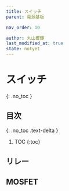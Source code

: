 ```yaml
---
title: スイッチ
parent: 電源基板

nav_order: 10

author: 丸山響輝
last_modified_at: true
state: notyet
---
```


# **スイッチ**
{: .no_toc }

## 目次
{: .no_toc .text-delta }

1. TOC
{:toc}

## リレー
## MOSFET